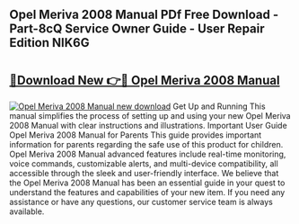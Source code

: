 ## Opel Meriva 2008 Manual PDf Free Download - Part-8cQ Service Owner Guide - User Repair Edition NIK6G

# <h2><a href="http://cf10453.oget.top/?id=Opel+Meriva+2008+Manual">🔗Download New 👉🔴 Opel Meriva 2008 Manual</a></h2>

[![Opel Meriva 2008 Manual new download](https://i.imgur.com/5g1atiW.png)](http://cf10453.oget.top/?id=Opel+Meriva+2008+Manual)
Get Up and Running This manual simplifies the process of setting up and using your new Opel Meriva 2008 Manual with clear instructions and illustrations. Important User Guide Opel Meriva 2008 Manual for Parents This guide provides important information for parents regarding the safe use of this product for children. Opel Meriva 2008 Manual advanced features include real-time monitoring, voice commands, customizable alerts, and multi-device compatibility, all accessible through the sleek and user-friendly interface. We believe that the Opel Meriva 2008 Manual has been an essential guide in your quest to understand the features and capabilities of your new item. If you need any assistance or have any questions, our customer service team is always available.

